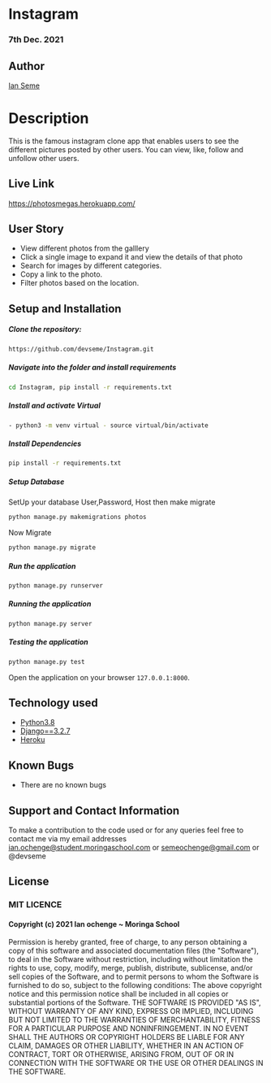 # Instagram
### 7th Dec. 2021
## Author 
[Ian Seme](https://github.com/devseme)
# Description 
This is the famous instagram clone app that enables users to see the different pictures posted by other users. You can view, like, follow and unfollow other users.
##  Live Link 
 https://photosmegas.herokuapp.com/

## User Story 
* View different photos from the galllery
* Click a single image to expand it and view the details of that photo
* Search for images by different categories.
* Copy a link to the photo.
* Filter photos based on the location.
## Setup and Installation 
##### Clone the repository: 
 ```bash
https://github.com/devseme/Instagram.git
```
##### Navigate into the folder and install requirements 
 ```bash
cd Instagram, pip install -r requirements.txt
```
##### Install and activate Virtual 
 ```bash
- python3 -m venv virtual - source virtual/bin/activate
```
##### Install Dependencies 
 ```bash
 pip install -r requirements.txt
```
##### Setup Database 
  SetUp your database User,Password, Host then make migrate
 ```bash
python manage.py makemigrations photos
 ```
 Now Migrate
 ```bash
 python manage.py migrate
```
##### Run the application 
 ```bash
 python manage.py runserver
```
##### Running the application 
 ```bash
 python manage.py server
```
##### Testing the application 
 ```bash
 python manage.py test
```
Open the application on your browser `127.0.0.1:8000`.
## Technology used 
* [Python3.8](https://www.python.org/)
* [Django==3.2.7](https://docs.djangoproject.com/en/2.2/)
* [Heroku](https://heroku.com)
## Known Bugs 
* There are no known bugs
## Support and Contact Information
To make a contribution to the code used or for any queries feel free to contact me via my email addresses ian.ochenge@student.moringaschool.com or semeochenge@gmail.com or @devseme
## License
### MIT LICENCE
#### Copyright (c) 2021 **Ian ochenge** ~ Moringa School
Permission is hereby granted, free of charge, to any person obtaining a copy of this software and associated documentation files (the "Software"), to deal in the Software without restriction, including without limitation the rights to use, copy, modify, merge, publish, distribute, sublicense, and/or sell copies of the Software, and to permit persons to whom the Software is furnished to do so, subject to the following conditions:
The above copyright notice and this permission notice shall be included in all copies or substantial portions of the Software.
THE SOFTWARE IS PROVIDED "AS IS", WITHOUT WARRANTY OF ANY KIND, EXPRESS OR IMPLIED, INCLUDING BUT NOT LIMITED TO THE WARRANTIES OF MERCHANTABILITY, FITNESS FOR A PARTICULAR PURPOSE AND NONINFRINGEMENT. IN NO EVENT SHALL THE AUTHORS OR COPYRIGHT HOLDERS BE LIABLE FOR ANY CLAIM, DAMAGES OR OTHER LIABILITY, WHETHER IN AN ACTION OF CONTRACT, TORT OR
OTHERWISE, ARISING FROM, OUT OF OR IN CONNECTION WITH THE SOFTWARE OR THE USE OR OTHER DEALINGS IN THE SOFTWARE.

